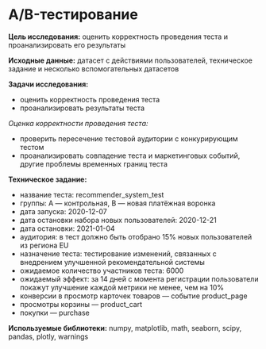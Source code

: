 # **A/B-тестирование**
**Цель исследования:**
оценить корректность проведения теста и проанализировать его результаты

**Исходные данные:**
датасет с действиями пользователей, техническое задание и несколько вспомогательных датасетов

**Задачи исследования:**
-   оценить корректность проведения теста
-   проанализировать результаты теста

*Оценка корректности проведения теста:*
-   проверить пересечение тестовой аудитории с конкурирующим тестом
-   проанализировать совпадение теста и маркетинговых событий, другие проблемы временных границ теста

**Техническое задание:** 
- название теста: recommender_system_test
- группы: А — контрольная, B — новая платёжная воронка
- дата запуска: 2020-12-07
- дата остановки набора новых пользователей: 2020-12-21
- дата остановки: 2021-01-04
- аудитория: в тест должно быть отобрано 15% новых пользователей из региона EU
- назначение теста: тестирование изменений, связанных с внедрением улучшенной рекомендательной системы
- ожидаемое количество участников теста: 6000
- ожидаемый эффект: за 14 дней с момента регистрации пользователи покажут улучшение каждой метрики не менее, чем на 10%
- конверсии в просмотр карточек товаров — событие product_page
- просмотры корзины — product_cart
- покупки — purchase

**Используемые библиотеки:**
numpy, matplotlib, math, seaborn, scipy, pandas, plotly, warnings
